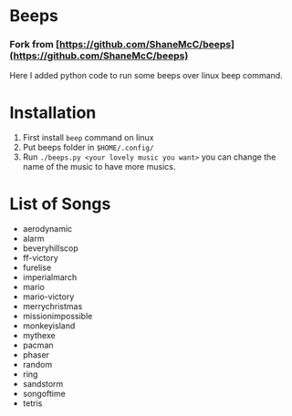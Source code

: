 # Beeps
### Fork from [https://github.com/ShaneMcC/beeps](https://github.com/ShaneMcC/beeps)

Here I added python code to run some beeps over linux beep command.

# Installation
1. First install `beep` command on linux
2. Put beeps folder in `$HOME/.config/`
3. Run `./beeps.py <your lovely music you want>` you can change the name of the music to have more musics.

# List of Songs
- aerodynamic  
- alarm  
- beveryhillscop
- ff-victory
- furelise
- imperialmarch
- mario
- mario-victory
- merrychristmas
- missionimpossible
- monkeyisland
- mythexe
- pacman
- phaser
- random
- ring
- sandstorm
- songoftime
- tetris
